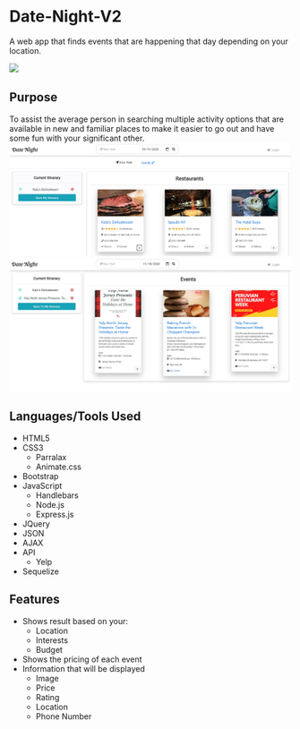 # Date-Night-V2
A web app that finds events that are happening that day depending on your location.

![](public/images/homepage.PNG)

## Purpose
To assist the average person in searching multiple activity options that are available in new and familiar places to make it easier to go out and have some fun with your significant other. 
![](public/images/results.jpg)
![](public/images/event-results.jpg)


## Languages/Tools Used
- HTML5
- CSS3
  - Parralax
  - Animate.css
- Bootstrap
- JavaScript
  - Handlebars
  - Node.js
  - Express.js
- JQuery
- JSON
- AJAX
- API
  - Yelp
- Sequelize

## Features
- Shows result based on your: 
  - Location 
  - Interests
  - Budget
- Shows the pricing of each event
- Information that will be displayed
  - Image
  - Price
  - Rating
  - Location
  - Phone Number
  

 

 

